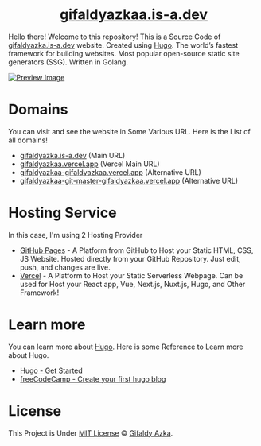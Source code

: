 <h1 align="center"><a href="https://gifaldyazka.is-a.dev">gifaldyazkaa.is-a.dev</a></h1>

Hello there! Welcome to this repository! This is a Source Code of [gifaldyazka.is-a.dev](https://gifaldyazka.is-a.dev) website. Created using [Hugo](https://gohugo.io). The world’s fastest framework for building websites. Most popular open-source static site generators (SSG). Written in Golang.

[![Preview Image](https://cdn.upload.systems/uploads/UoJWoxyy.png)](https://gifaldyazka.is-a.dev)

# Domains

You can visit and see the website in Some Various URL. Here is the List of all domains!

- [gifaldyazka.is-a.dev](https://gifaldyazka.is-a.dev) (Main URL)
- [gifaldyazkaa.vercel.app](https://gifaldyazkaa.vercel.app/) (Vercel Main URL)
- [gifaldyazkaa-gifaldyazkaa.vercel.app](https://gifaldyazkaa-gifaldyazkaa.vercel.app/) (Alternative URL)
- [gifaldyazkaa-git-master-gifaldyazkaa.vercel.app](https://gifaldyazkaa-git-master-gifaldyazkaa.vercel.app/) (Alternative URL)

# Hosting Service

In this case, I'm using 2 Hosting Provider

- [GitHub Pages](https://pages.github.com) - A Platform from GitHub to Host your Static HTML, CSS, JS Website. Hosted directly from your GitHub Repository. Just edit, push, and changes are live.
- [Vercel](https://vercel.app) - A Platform to Host your Static Serverless Webpage. Can be used for Host your React app, Vue, Next.js, Nuxt.js, Hugo, and Other Framework!

# Learn more

You can learn more about [Hugo](https://gohugo.io). Here is some Reference to Learn more about Hugo.

- [Hugo - Get Started](https://gohugo.io/getting-started/quick-start/)
- [freeCodeCamp - Create your first hugo blog](https://www.freecodecamp.org/news/your-first-hugo-blog-a-practical-guide/)

# License

This Project is Under [MIT License](https://github.com/gifaldyazkaa/gifaldyazkaa.github.io/blob/master/LICENSE) &copy; [Gifaldy Azka](https://github.com/gifaldyazkaa).
